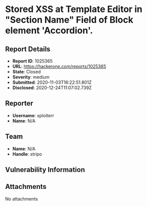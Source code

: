 # Stored XSS at Template Editor in "Section Name"  Field of Block element 'Accordion'.

## Report Details
- **Report ID**: 1025365
- **URL**: https://hackerone.com/reports/1025365
- **State**: Closed
- **Severity**: medium
- **Submitted**: 2020-11-03T16:22:51.801Z
- **Disclosed**: 2020-12-24T11:07:02.739Z

## Reporter
- **Username**: xploiterr
- **Name**: N/A

## Team
- **Name**: N/A
- **Handle**: stripo

## Vulnerability Information


## Attachments
No attachments
